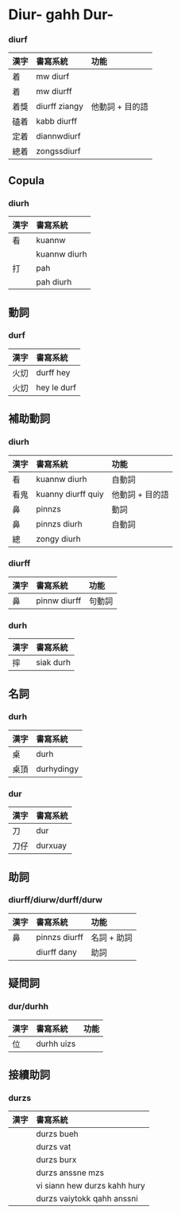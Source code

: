 # Diur- gahh Dur-

### diurf

| 漢字 | 書寫系統 | 功能 |
| :--- | :--- | :--- |
| 着 | mw diurf | |
| 着 | mw diurff | |
| 着獎 | diurff ziangy | 他動詞 + 目的語 |
| 磕着| kabb diurff | |
| 定着 | diannwdiurf | |
| 總着 | zongssdiurf | |

## Copula

### diurh

| 漢字 | 書寫系統 |
| :--- | :--- |
| 看 | kuannw |
| | kuannw diurh |
| 打 | pah |
| | pah diurh |

## 動詞

### durf

| 漢字 | 書寫系統 |
| :--- | :--- |
| 火灱 | durff hey |
| 火灱 | hey le durf |

## 補助動詞

### diurh

| 漢字 | 書寫系統 | 功能 |
| :--- | :--- | :--- |
| 看 | kuannw diurh | 自動詞 |
| 看鬼 | kuanny diurff quiy | 他動詞 + 目的語 |
| 鼻 | pinnzs | 動詞 |
| 鼻 | pinnzs diurh | 自動詞 |
| 總 | zongy diurh ||

### diurff

| 漢字 | 書寫系統 | 功能 |
| :--- | :--- | :--- |
| 鼻 | pinnw diurff | 句動詞 |

### durh

| 漢字 | 書寫系統 |
| :--- | :--- |
| 摔 | siak durh |

## 名詞

### durh

| 漢字 | 書寫系統 |
| :--- | :--- |
| 桌 | durh |
| 桌頂 | durhydingy |

### dur

| 漢字 | 書寫系統 |
| :--- | :--- |
| 刀 | dur |
| 刀仔 | durxuay |

## 助詞

### diurff/diurw/durff/durw

| 漢字 | 書寫系統 | 功能 |
| :--- | :--- | :--- |
| 鼻 | pinnzs diurff | 名詞 + 助詞 |
| | diurff dany | 助詞 |

## 疑問詞

### dur/durhh

| 漢字 | 書寫系統 | 功能 |
| :--- | :--- | :--- |
| 位 | durhh uizs |  |

## 接續助詞

### durzs

| 漢字 | 書寫系統 |
| :--- | :--- |
|| durzs bueh |
|| durzs vat |
|| durzs burx |
|| durzs anssne mzs |
|| vi siann hew durzs kahh hury |
|| durzs vaiytokk qahh anssni |
